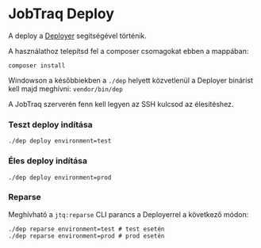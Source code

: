 # JobTraq Deploy

A deploy a [Deployer](https://deployer.org/) segítségével történik.

A használathoz telepítsd fel a composer csomagokat ebben a mappában:

```shell
composer install
```

Windowson a későbbiekben a `./dep` helyett közvetlenül a Deployer binárist kell
majd meghívni: `vendor/bin/dep`

A JobTraq szerverén fenn kell legyen az SSH kulcsod az élesítéshez.

### Teszt deploy indítása

```shell
./dep deploy environment=test
```

### Éles deploy indítása

```shell
./dep deploy environment=prod
```

### Reparse

Meghívható a `jtq:reparse` CLI parancs a Deployerrel a következő módon:


```shell
./dep reparse environment=test # test esetén
./dep reparse environment=prod # prod esetén
```
